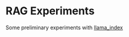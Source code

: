 # RAG Experiments

Some preliminary experiments with [llama_index](https://github.com/run-llama/llama_index)
